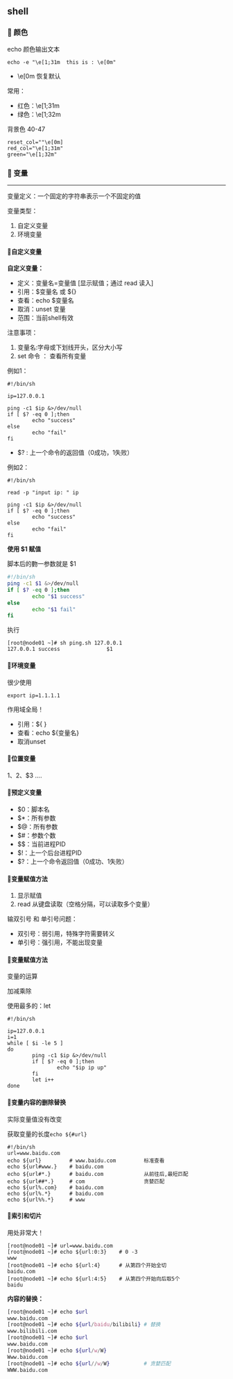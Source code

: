 ## shell 

### :deciduous_tree: 颜色

echo 颜色输出文本

```SH
echo -e "\e[1;31m  this is : \e[0m"
```

+ \e[0m 恢复默认

常用：

+ 红色：\e[1;31m
+ 绿色：\e[1;32m

背景色 40-47

```SH
reset_col=""\e[0m]
red_col="\e[1;31m"
green="\e[1;32m"
```



### :deciduous_tree: 变量

---

变量定义：一个固定的字符串表示一个不固定的值

变量类型：

1. 自定义变量
2. 环境变量



#### :taco:自定义变量

**自定义变量：**

+ 定义：变量名=变量值  	[显示赋值；通过 read 读入]
+ 引用：$变量名 或 ${}
+ 查看：echo $变量名 
+ 取消：unset 变量
+ 范围：当前shell有效

注意事项：

1. 变量名:字母或下划线开头，区分大小写
2. set 命令 ： 查看所有变量

例如1：

```shell
#!/bin/sh

ip=127.0.0.1

ping -c1 $ip &>/dev/null
if [ $? -eq 0 ];then
        echo "success"
else
        echo "fail"
fi
```

+ $? : 上一个命令的返回值（0成功，1失败）

例如2：

```SH
#!/bin/sh

read -p "input ip: " ip

ping -c1 $ip &>/dev/null
if [ $? -eq 0 ];then
        echo "success"
else
        echo "fail"
fi
```



**使用 $1 赋值**

脚本后的覅一参数就是 $1

```sh
#!/bin/sh
ping -c1 $1 &>/dev/null
if [ $? -eq 0 ];then
        echo "$1 success"
else
        echo "$1 fail"
fi
```

执行

```SH
[root@node01 ~]# sh ping.sh 127.0.0.1
127.0.0.1 success				$1
```



#### :taco:环境变量

很少使用

```SH
export ip=1.1.1.1
```

作用域全局！

+ 引用：${ }
+ 查看：echo ${变量名}
+ 取消unset



#### :taco:位置变量

$1、$2、$3 ....



#### :taco:预定义变量

+ $0：脚本名
+ $*：所有参数
+ $@：所有参数
+ $#：参数个数
+ $$：当前进程PID
+ $!：上一个后台进程PID
+ $?：上一个命令返回值（0成功、1失败）



#### :taco:变量赋值方法

1. 显示赋值
2. read 从键盘读取（空格分隔，可以读取多个变量）



输双引号 和 单引号问题：

+ 双引号：弱引用，特殊字符需要转义
+ 单引号：强引用，不能出现变量



#### :taco:变量赋值方法

变量的运算

加减乘除

使用最多的：let

```SH
#!/bin/sh

ip=127.0.0.1
i=1
while [ $i -le 5 ]
do
        ping -c1 $ip &>/dev/null
        if [ $? -eq 0 ];then
                echo "$ip ip up"
        fi
        let i++
done
```



#### :taco:变量内容的删除替换

实际变量值没有改变

获取变量的长度`echo ${#url}`

```SH
#!/bin/sh
url=www.baidu.com
echo ${url}			# www.baidu.com			标准查看
echo ${url#www.}	# baidu.com				
echo ${url#*.}		# baidu.com				从前往后,最短匹配	
echo ${url##*.}		# com					贪婪匹配
echo ${url%.com}	# baidu.com
echo ${url%.*}		# baidu.com
echo ${url%%.*}		# www
```



#### :taco:索引和切片

用处非常大！

```SH
[root@node01 ~]# url=www.baidu.com
[root@node01 ~]# echo ${url:0:3}	# 0 -3
www
[root@node01 ~]# echo ${url:4}		# 从第四个开始全切
baidu.com
[root@node01 ~]# echo ${url:4:5}	# 从第四个开始向后取5个
baidu

```

**内容的替换：**

```sh
[root@node01 ~]# echo $url
www.baidu.com
[root@node01 ~]# echo ${url/baidu/bilibili}	# 替换
www.bilibili.com	
[root@node01 ~]# echo $url					
www.baidu.com
[root@node01 ~]# echo ${url/w/W}
Www.baidu.com
[root@node01 ~]# echo ${url//w/W}			# 贪婪匹配
WWW.baidu.com
```

